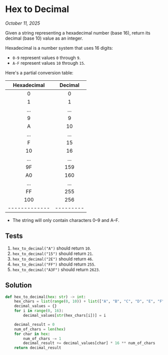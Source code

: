 # Hex to Decimal
*October 11, 2025*

Given a string representing a hexadecimal number (base 16), return its decimal (base 10) value as an integer.

Hexadecimal is a number system that uses 16 digits:

- `0-9` represent values `0` through `9`.
- `A-F` represent values `10` through `15`.

Here's a partial conversion table:

| Hexadecimal | Decimal |
|:-----------:|:-------:|
| 0           | 0       |
| 1           | 1       |
| ...         | ...     |
| 9           | 9       |
| A           | 10      |
| ...         | ...     |
| F           | 15      |
| 10          | 16      |
| ...         | ...     |
| 9F          | 159     |
| A0          | 160     |
| ...         | ...     |
| FF          | 255     |
| 100         | 256     |
|-------------|---------|

- The string will only contain characters 0–9 and A–F.

## Tests
1. `hex_to_decimal("A")` should return `10`.
2. `hex_to_decimal("15")` should return `21`.
3. `hex_to_decimal("2E")` should return `46`.
4. `hex_to_decimal("FF")` should return `255`.
5. `hex_to_decimal("A3F")` should return `2623`.

## Solution

```python
def hex_to_decimal(hex: str) -> int:
    hex_chars = list(range(0, 10)) + list(["A", "B", "C", "D", "E", "F"])
    decimal_values = {}
    for i in range(0, 16):
        decimal_values[str(hex_chars[i])] = i

    decimal_result = 0
    num_of_chars = len(hex)
    for char in hex:
        num_of_chars -= 1
        decimal_result += decimal_values[char] * 16 ** num_of_chars
    return decimal_result
```
